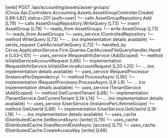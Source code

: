 [web] POST /api/accounting/assets/asset-groups/  (Cirrus.Api.Controllers.Accounting.Assets.AssetGroupController.Create)  [L68–L82] status=201 [auth=user]
  └─ calls AssetGroupRepository.Add [L79]
  └─ calls AssetGroupRepository.WriteQuery [L73]
  └─ insert AssetGroup [L79]
    └─ reads_from AssetGroups
  └─ write AssetGroup [L73]
    └─ reads_from AssetGroups
  └─ uses_service IControlledRepository<AssetGroup>
    └─ method WriteQuery [L73]
      └─ ... (no implementation details available)
  └─ sends_request CanIAccessFileQuery [L72]
    └─ handled_by Cirrus.ApplicationService.Firm.Queries.CanIAccessFileQueryHandler.Handle [L43–L101]
      └─ uses_service IRequestInfoService (AddScoped)
        └─ method IsValidServiceAccountRequest [L66]
          └─ implementation IRequestInfoService.IsValidServiceAccountRequest [L20-L20]
          └─ ... (no implementation details available)
      └─ uses_service IRequestProcessor (InstancePerDependency)
        └─ method ProcessAsync [L90]
          └─ implementation IRequestProcessor.ProcessAsync [L9-L9]
          └─ ... (no implementation details available)
      └─ uses_service ITenantService (AddScoped)
        └─ method GetCurrentTenant [L68]
          └─ implementation ITenantService.GetCurrentTenant [L14-L14]
          └─ ... (no implementation details available)
      └─ uses_service IUserService (InstancePerLifetimeScope)
        └─ method GetUserId [L68]
          └─ implementation IUserService.GetUserId [L18-L18]
          └─ ... (no implementation details available)
      └─ uses_cache IDistributedCache.SetRecordAsync [write] [L79]
      └─ uses_cache IDistributedCache.DoesRecordExistAsync [access] [L71]
      └─ uses_cache IDistributedCache.CreateAccessKey [write] [L68]

